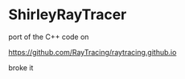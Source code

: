 # ShirleyRayTracer

port of the C++ code on

https://github.com/RayTracing/raytracing.github.io

broke it
